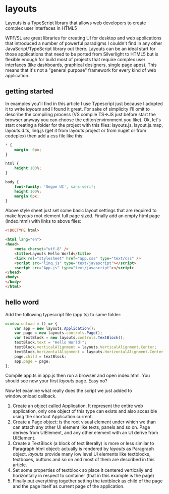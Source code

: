 # layouts
Layouts is a TypeScript library that allows web developers to create complex user interfaces in HTML5

WPF/SL are great libraries for creating UI for desktop and web applications that introduced a number of powerful paradigms I couldn't find in any other JavaScript/TypeScript library out there.
Layouts can be an ideal start for those applications that need to be ported from Silverlight to HTML5 but is flexible enough for build most of projects that require complex user interfaces (like dashboards, graphical designers, single page apps). This means that it's not a "general purpose" framework for every kind of web application.

## getting started
In examples you'll find in this article I use Typescript just because I adopted it to write *layouts* and I found it great. For sake of simplicity I'll omit to describe the compiling process (VS compile TS->JS just before start the browser anyway you can choose the editor/environment you like).
Ok, let's start creating a folder for the project with this files:
layouts.js, layout.js.map, layouts.d.ts, linq.js (get it from layouts project or from nuget or from codeplex)
then add a css file like this:
```css
* {
    margin: 0px;
}

html { 
    height:100%; 
}

body {
    font-family: 'Segoe UI', sans-serif;
    height:100%; 
    margin:0px; 
}
```
Above style sheet just set some basic layout settings that are required to make *layouts* root element full page sized. Finally add an empty html page (index.html) with links to above files:
```html
<!DOCTYPE html>

<html lang="en">
<head>
    <meta charset="utf-8" />
    <title>Layouts Hello World</title>
    <link rel="stylesheet" href="app.css" type="text/css" />
    <script src="linq.js" type="text/javascript"></script>
    <script src="App.js" type="text/javascript"></script>
</head>
<body>
</body>
</html>
```
## hello word
Add the following typescript file (app.ts) to same folder:
```javascript
window.onload = () => {
    var app = new layouts.Application();
    var page = new layouts.controls.Page();
    var textBlock = new layouts.controls.TextBlock();
    textBlock.text = "Hello World!";
    textBlock.verticalAlignment = layouts.VerticalAlignment.Center;
    textBlock.horizontalAlignment = layouts.HorizontalAlignment.Center;
    page.child = textBlock;
    app.page = page;
};
```
Compile app.ts in app.js then run a browser and open index.html. You should see now your first *layouts* page. Easy no?

Now let examine what really does the script we just added to window.onload callback.
1) Create an object called Application. It represent the entire web application, only one object of this type can exists and also accesible using the shortcut Application.current.
2) Create a Page object: is the root visual element under which we than can attach any other UI element like texts, panels and so on. Page derives from UIElement, and any other element with an UI derive from UIElement. 
3) Create a TextBlock (a block of text literally) is more or less similar to Paragraph html object: actually is rendered by *layouts* as Paragraph object. *layouts* provide many low level UI elements like textblocks, textboxes, buttons and so on and most of them are described in this article.
4) Set some properties of textblock so place it centered vertically and horizontally in respect to container (that in this example is the page)
5) Finally put everything together setting the textblock as child of the page and the page itself as current page of the application.



